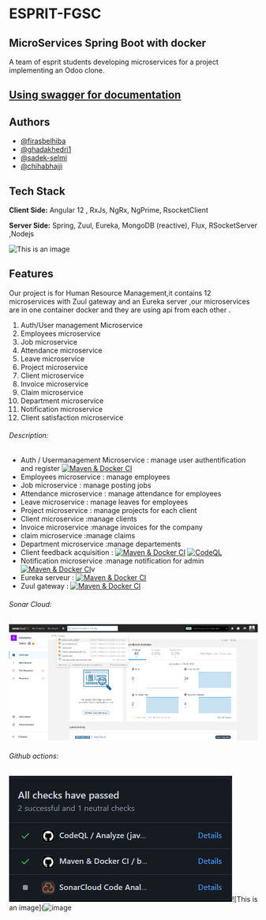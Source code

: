 # ESPRIT-FGSC 
## MicroServices Spring Boot with docker
A team of esprit students developing microservices for a project implementing an Odoo clone.
## [Using swagger for documentation](https://fgsc-gateway.herokuapp.com/swagger-ui.html#/)
## Authors

- [@firasbelhiba](https://www.github.com/firasbelhiba)
- [@ghadakhedri1](https://www.github.com/ghadakhedri1)
- [@sadek-selmi](https://www.github.com/sadek-selmi)
- [@chihabhajji](https://www.github.com/chihabhajji)

  
## Tech Stack

**Client Side:** Angular 12 , RxJs, NgRx, NgPrime, RsocketClient

**Server Side:** Spring, Zuul, Eureka, MongoDB (reactive), Flux, RSocketServer ,Nodejs

![This is an image](https://cdn-images-1.medium.com/max/800/1*oxaA7PahX1-zo956FYLHFA.jpeg)

  
## Features

Our project is for Human Resource Management,it  contains 12 microservices with Zuul gateway and an Eureka server ,our microservices are in one container docker and they are using api from each other .

1. Auth/User management Microservice
2. Employees microservice
3. Job microservice
4. Attendance microservice
5. Leave microservice
6. Project microservice
7. Client microservice
8. Invoice microservice
9. Claim microservice
10. Department microservice
11. Notification microservice
12. Client satisfaction microservice

###### Description:

- Auth / Usermanagement  Microservice : manage user authentification and register [![Maven & Docker CI](https://github.com/ESPRIT-TWIN-MICROSERVICES-FGSC/AUTH-SERVICE/actions/workflows/maven.yml/badge.svg)](https://github.com/ESPRIT-TWIN-MICROSERVICES-FGSC/AUTH-SERVICE/actions/workflows/maven.yml)
- Employees microservice : manage employees 
- Job microservice : manage posting jobs 
- Attendance microservice : manage attendance for employees
- Leave microservice : manage leaves for employees
- Project microservice : manage projects for each client
- Client microservice :manage clients 
- Invoice microservice :manage invoices for the company
- claim microservice :manage claims 
- Department microservice :manage departements
- Client feedback acquisition : [![Maven & Docker CI](https://github.com/ESPRIT-TWIN-MICROSERVICES-FGSC/CUSTOMER-SATISFACTION/actions/workflows/maven.yml/badge.svg)](https://github.com/ESPRIT-TWIN-MICROSERVICES-FGSC/CUSTOMER-SATISFACTION/actions/workflows/maven.yml) [![CodeQL](https://github.com/ESPRIT-TWIN-MICROSERVICES-FGSC/CUSTOMER-SATISFACTION/actions/workflows/codeql-analysis.yml/badge.svg)](https://github.com/ESPRIT-TWIN-MICROSERVICES-FGSC/CUSTOMER-SATISFACTION/actions/workflows/codeql-analysis.yml)
- Notification microservice :manage notification for admin [![Maven & Docker CI](https://github.com/ESPRIT-TWIN-MICROSERVICES-FGSC/RSOCKET-BROKER/actions/workflows/maven.yml/badge.svg)](https://github.com/ESPRIT-TWIN-MICROSERVICES-FGSC/RSOCKET-BROKER/actions/workflows/maven.yml)v
- Eureka serveur : [![Maven & Docker CI](https://github.com/ESPRIT-TWIN-MICROSERVICES-FGSC/EUREKA-SERVER/actions/workflows/maven.yml/badge.svg)](https://github.com/ESPRIT-TWIN-MICROSERVICES-FGSC/EUREKA-SERVER/actions/workflows/maven.yml)
- Zuul gateway : [![Maven & Docker CI](https://github.com/ESPRIT-TWIN-MICROSERVICES-FGSC/GATEWAY/actions/workflows/maven.yml/badge.svg)](https://github.com/ESPRIT-TWIN-MICROSERVICES-FGSC/GATEWAY/actions/workflows/maven.yml)
###### Sonar Cloud:
![img.png](../screenshots/sonar-cloud.png)
###### Github actions:
![img_1.png](../screenshots/github-actions.png)![This is an image](![image](![image](https://user-images.githubusercontent.com/61046136/139146078-7a83dba1-5242-4637-9a85-96f603e98f98.png))

